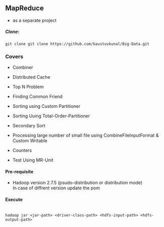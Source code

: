 ## MapReduce  

 - as a separate project 
##### Clone:
`git clone git clone https://github.com/kaustuvkunal/Big-Data.git`


### Covers

- Combiner
- Distributed Cache
- Top N Problem
- Finding Common Friend
- Sorting using Custom Partitioner
- Sorting Uuing Total-Order-Partitioner
- Secondary Sort
- Processing large number of small file using CombineFileInputFormat & Custom Writable
- Counters

- Test Using MR-Unit


####  Pre-requisite

 -  Hadoop version 2.7.5 (psudo-distribution or distribution mode)
 </br> In case of diffrent version update the pom 

####  Execute
</br>`hadoop jar <jar-path> <driver-class-path> <hdfs-input-path> <hdfs-output-path>`

 
